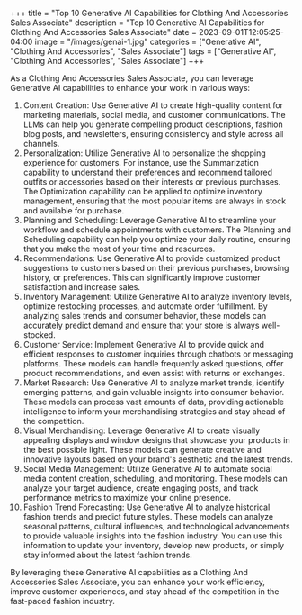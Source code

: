 +++
title = "Top 10 Generative AI Capabilities for Clothing And Accessories Sales Associate"
description = "Top 10 Generative AI Capabilities for Clothing And Accessories Sales Associate"
date = 2023-09-01T12:05:25-04:00
image = "/images/genai-1.jpg"
categories = ["Generative AI", "Clothing And Accessories", "Sales Associate"]
tags = ["Generative AI", "Clothing And Accessories", "Sales Associate"]
+++

As a Clothing And Accessories Sales Associate, you can leverage Generative AI capabilities to enhance your work in various ways:

1. Content Creation: Use Generative AI to create high-quality content for marketing materials, social media, and customer communications. The LLMs can help you generate compelling product descriptions, fashion blog posts, and newsletters, ensuring consistency and style across all channels.
2. Personalization: Utilize Generative AI to personalize the shopping experience for customers. For instance, use the Summarization capability to understand their preferences and recommend tailored outfits or accessories based on their interests or previous purchases. The Optimization capability can be applied to optimize inventory management, ensuring that the most popular items are always in stock and available for purchase.
3. Planning and Scheduling: Leverage Generative AI to streamline your workflow and schedule appointments with customers. The Planning and Scheduling capability can help you optimize your daily routine, ensuring that you make the most of your time and resources.
4. Recommendations: Use Generative AI to provide customized product suggestions to customers based on their previous purchases, browsing history, or preferences. This can significantly improve customer satisfaction and increase sales.
5. Inventory Management: Utilize Generative AI to analyze inventory levels, optimize restocking processes, and automate order fulfillment. By analyzing sales trends and consumer behavior, these models can accurately predict demand and ensure that your store is always well-stocked.
6. Customer Service: Implement Generative AI to provide quick and efficient responses to customer inquiries through chatbots or messaging platforms. These models can handle frequently asked questions, offer product recommendations, and even assist with returns or exchanges.
7. Market Research: Use Generative AI to analyze market trends, identify emerging patterns, and gain valuable insights into consumer behavior. These models can process vast amounts of data, providing actionable intelligence to inform your merchandising strategies and stay ahead of the competition.
8. Visual Merchandising: Leverage Generative AI to create visually appealing displays and window designs that showcase your products in the best possible light. These models can generate creative and innovative layouts based on your brand's aesthetic and the latest trends.
9. Social Media Management: Utilize Generative AI to automate social media content creation, scheduling, and monitoring. These models can analyze your target audience, create engaging posts, and track performance metrics to maximize your online presence.
10. Fashion Trend Forecasting: Use Generative AI to analyze historical fashion trends and predict future styles. These models can analyze seasonal patterns, cultural influences, and technological advancements to provide valuable insights into the fashion industry. You can use this information to update your inventory, develop new products, or simply stay informed about the latest fashion trends.

By leveraging these Generative AI capabilities as a Clothing And Accessories Sales Associate, you can enhance your work efficiency, improve customer experiences, and stay ahead of the competition in the fast-paced fashion industry.